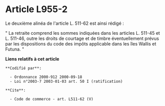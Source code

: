 # Article L955-2

Le deuxième alinéa de l'article L. 511-62 est ainsi rédigé : 

" La retraite comprend les sommes indiquées dans les articles L. 511-45 et L. 511-46, outre les droits de courtage et de
timbre éventuellement prévus par les dispositions du code des impôts applicable dans les îles Wallis et Futuna. "

**Liens relatifs à cet article**

	**Codifié par**:

	  - Ordonnance 2000-912 2000-09-18
	  - Loi n°2003-7 2003-01-03 art. 50 I (ratification)

	**Cite**:

	  - Code de commerce - art. L511-62 (V)
